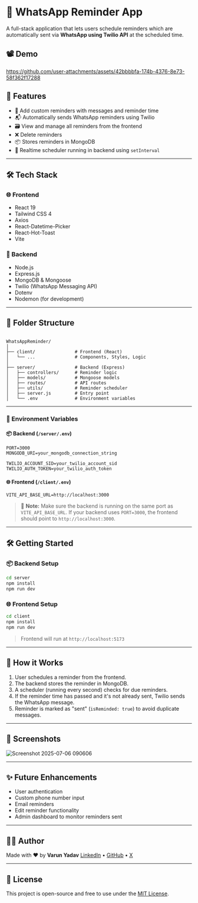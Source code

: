 # 📲 WhatsApp Reminder App

A full-stack application that lets users schedule reminders which are automatically sent via **WhatsApp using Twilio API** at the scheduled time.

## 📽️ Demo
https://github.com/user-attachments/assets/42bbbbfa-174b-4376-8e73-58f362f17288


## 🚀 Features

- 📝 Add custom reminders with messages and reminder time
- 📬 Automatically sends WhatsApp reminders using Twilio
- 🗃️ View and manage all reminders from the frontend
- ❌ Delete reminders
- 📦 Stores reminders in MongoDB
- 💬 Realtime scheduler running in backend using `setInterval`

---

## 🛠 Tech Stack

### 🌐 Frontend
- React 19
- Tailwind CSS 4
- Axios
- React-Datetime-Picker
- React-Hot-Toast
- Vite

### 🔧 Backend
- Node.js
- Express.js
- MongoDB & Mongoose
- Twilio (WhatsApp Messaging API)
- Dotenv
- Nodemon (for development)

---

## 📁 Folder Structure

```

WhatsAppReminder/
│
├── client/               # Frontend (React)
│   └── ...               # Components, Styles, Logic
│
├── server/               # Backend (Express)
│   ├── controllers/      # Reminder logic
│   ├── models/           # Mongoose models
│   ├── routes/           # API routes
│   ├── utils/            # Reminder scheduler
│   ├── server.js         # Entry point
│   └── .env              # Environment variables

````

---

### 🔐 Environment Variables

#### 📦 Backend (`/server/.env`)

```env
PORT=3000
MONGODB_URI=your_mongodb_connection_string

TWILIO_ACCOUNT_SID=your_twilio_account_sid
TWILIO_AUTH_TOKEN=your_twilio_auth_token
```

#### 🌐 Frontend (`/client/.env`)

```env
VITE_API_BASE_URL=http://localhost:3000
```

> 🔁 **Note:** Make sure the backend is running on the same port as `VITE_API_BASE_URL`. If your backend uses `PORT=3000`, the frontend should point to `http://localhost:3000`.

---

## 🛠️ Getting Started

### 📦 Backend Setup

```bash
cd server
npm install
npm run dev
```

### 🌐 Frontend Setup

```bash
cd client
npm install
npm run dev
```

> Frontend will run at `http://localhost:5173`

---

## 🔔 How it Works

1. User schedules a reminder from the frontend.
2. The backend stores the reminder in MongoDB.
3. A scheduler (running every second) checks for due reminders.
4. If the reminder time has passed and it's not already sent, Twilio sends the WhatsApp message.
5. Reminder is marked as "sent" (`isReminded: true`) to avoid duplicate messages.

---

## 📸 Screenshots
![Screenshot 2025-07-06 090606](https://github.com/user-attachments/assets/54814067-2372-4823-9d5b-470eabf022ca)

---

## ✨ Future Enhancements

* User authentication
* Custom phone number input
* Email reminders
* Edit reminder functionality
* Admin dashboard to monitor reminders sent

---

## 👨‍💻 Author

Made with ❤️ by **Varun Yadav**
[LinkedIn](https://www.linkedin.com/in/thecyberdevvarun) • [GitHub](https://github.com/varunyadavgithub) • [X](https://x.com/varun_yadav01)

---

## 📄 License

This project is open-source and free to use under the [MIT License](LICENSE).
